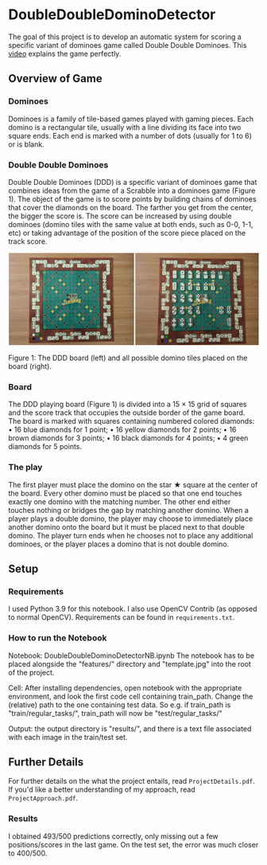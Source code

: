 # DoubleDoubleDominoDetector
The goal of this project is to develop an automatic system for scoring a specific variant of dominoes game called Double Double Dominoes. This [video](https://www.youtube.com/watch?v=ORPJIjFkluQ&t) explains the game perfectly.

## Overview of Game
### Dominoes
Dominoes is a family of tile-based games played with gaming pieces. Each domino is a
rectangular tile, usually with a line dividing its face into two square ends. Each end is
marked with a number of dots (usually for 1 to 6) or is blank.

### Double Double Dominoes
Double Double Dominoes (DDD) is a specific variant of dominoes game that combines
ideas from the game of a Scrabble into a dominoes game (Figure 1). The object of the game
is to score points by building chains of dominoes that cover the diamonds on the board.
The farther you get from the center, the bigger the score is. The score can be increased by using double dominoes (domino tiles with the same value at both ends, such as 0-0, 1-1,
etc) or taking advantage of the position of the score piece placed on the track score.

![assets/ddd_1.png](assets/ddd_1.png)

Figure 1: The DDD board (left) and all possible domino tiles placed on the board (right).

### Board
The DDD playing board (Figure 1) is divided into a 15 × 15 grid of squares and the score
track that occupies the outside border of the game board. The board is marked with
squares containing numbered colored diamonds:
• 16 blue diamonds for 1 point;
• 16 yellow diamonds for 2 points;
• 16 brown diamonds for 3 points;
• 16 black diamonds for 4 points;
• 4 green diamonds for 5 points.

### The play
The first player must place the domino on the star ★ square at the center of the board. Every other domino must be placed so that one end touches exactly one domino with the
matching number. The other end either touches nothing or bridges the gap by matching
another domino. When a player plays a double domino, the player may choose to immediately place another domino onto the board but it must be placed next to that double
domino. The player turn ends when he chooses not to place any additional dominoes, or
the player places a domino that is not double domino.

## Setup
### Requirements
I used Python 3.9 for this notebook. I also use OpenCV Contrib (as opposed to normal OpenCV). Requirements can be found in `requirements.txt`.

### How to run the Notebook
Notebook: DoubleDoubleDominoDetectorNB.ipynb
The notebook has to be placed alongside the "features/" directory and "template.jpg" into the root of the project.

Cell: After installing dependencies, open notebook with the appropriate environment, and look the first code cell containing train_path. Change the (relative) path to the one containing test data.
So e.g. if train_path is "train/regular_tasks/", train_path will now be "test/regular_tasks/"

Output: the output directory is "results/", and there is a text file associated with each image in the train/test set.

## Further Details
For further details on the what the project entails, read `ProjectDetails.pdf`. If you'd like a better understanding of my approach, read `ProjectApproach.pdf`.

### Results
I obtained 493/500 predictions correctly, only missing out a few positions/scores in the last game. On the test set, the error was much closer to 400/500.

